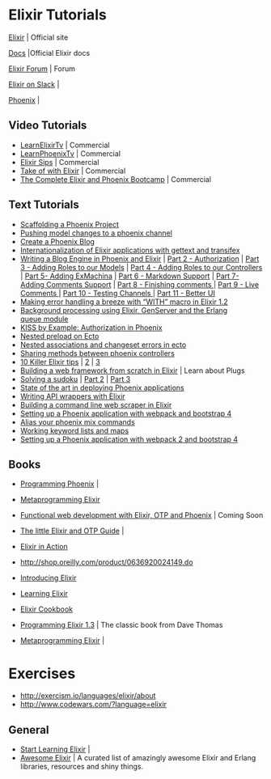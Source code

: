 # Elixir Tutorials

[Elixir](http://elixir-lang.org/) | Official site

[Docs](https://hexdocs.pm/elixir/Kernel.html) |Official Elixir docs

[Elixir Forum](https://elixirforum.com/)  | Forum

[Elixir on Slack](https://elixir-slackin.herokuapp.com/) | 

[Phoenix](http://www.phoenixframework.org/) | 

## Video Tutorials

- [LearnElixirTv](https://www.learnelixir.tv/episodes)  | Commercial
- [LearnPhoenixTv](www.learnphoenix.tv) | Commercial
- [Elixir Sips](http://elixirsips.com/) | Commercial
- [Take of with Elixir](https://bigmachine.io/products/take-off-with-elixir/) | Commercial
- [The Complete Elixir and Phoenix Bootcamp](https://www.udemy.com/the-complete-elixir-and-phoenix-bootcamp-and-tutorial) | Commercial

## Text Tutorials

- [Scaffolding a Phoenix Project](https://www.rymai.me/2015/10/22/scaffolding-a-phoenix-project/) 
- [Pushing model changes to a phoenix channel](http://learningelixir.joekain.com/pushing-model-changes-to-a-phoenix-channel/) 
- [Create a Phoenix Blog](https://monterail.com/blog/2015/phoenix-blog) 
- [Internationalization of Elixir applications with gettext and transifex](http://tech.footballaddicts.com/blog/internationalization-of-elixir-applications-with-gettext-and-transifex)
- [Writing a Blog Engine in Phoenix and Elixir](https://hackernoon.com/introduction-fe138ac6079d#.ujyio04wl) | [Part 2 - Authorization](https://hackernoon.com/writing-a-blog-engine-in-phoenix-part-2-authorization-814c06fa7c0#.iqen8po3d) | [Part 3 - Adding Roles to our Models](https://hackernoon.com/writing-a-blog-engine-in-phoenix-and-elixir-part-3-adding-roles-to-our-models-3be45a4afe4b#.78g8ggl5q) | [Part 4 - Adding Roles to our Controllers](https://hackernoon.com/writing-a-blog-engine-in-phoenix-and-elixir-part-4-adding-roles-to-our-controllers-9f4678b48468#.hl0s92pmk) | [Part 5- Adding ExMachina](https://hackernoon.com/mixology-exmachina-92a08dc3e954#.ini44v1fs) | [Part 6 - Markdown Support](https://hackernoon.com/writing-a-blog-engine-in-phoenix-and-elixir-part-5-markdown-support-fde72badd8e1#.mrvi7bmmr) | [Part 7- Adding Comments Support](https://hackernoon.com/writing-a-blog-engine-in-phoenix-and-elixir-part-7-adding-comments-support-7dfc17dd474e#.8gj10xg92) | [Part 8 - Finishing comments ](https://medium.com/elixir-magic/writing-a-blog-engine-in-phoenix-and-elixir-part-8-finishing-comments-30ff95d44cea#.79pe6sjc7) | [Part 9 - Live Comments ](https://medium.com/elixir-magic/writing-a-blog-engine-in-phoenix-and-elixir-part-9-live-comments-9269669a6941#.r50j0ka3e)  | [Part 10 - Testing Channels ](https://medium.com/elixir-magic/writing-a-blog-engine-in-phoenix-and-elixir-part-10-testing-channels-e6371ce4cfbe#.jrgwfcrhd) | [Part 11 - Better UI](https://medium.com/elixir-magic/writing-a-blog-engine-in-phoenix-and-elixir-part-11-better-ui-f17f3d7efa85#.oosrhhhji) 
- [Making error handling a breeze with “WITH” macro in Elixir 1.2](https://medium.com/elixir-magic/making-error-handling-a-breeze-with-with-operator-in-elixir-1-2-93d611a878e#.8x3sqmmuj) 
- [Background processing using Elixir, GenServer and the Erlang queue module](https://hackernoon.com/background-processing-using-elixir-genserver-and-the-erlang-queue-class-8d476d4942c2#.nzqu0yt2p)
- [KISS by Example: Authorization in Phoenix](https://dockyard.com/blog/2016/09/08/kiss-phoenix-auth)
- [Nested preload on Ecto](https://tkowal.wordpress.com/2016/04/23/nested-preload-in-ecto/)
- [Nested associations and changeset errors in ecto](https://medium.com/@cjbell_/nested-associations-changeset-errors-in-ecto-f0ce6a4fec70#.7oerq6wmb) 
- [Sharing methods between phoenix controllers](https://medium.com/@cjbell_/sharing-methods-between-phoenix-controllers-358ab6d36e22#.29wm0x1zz) 
- [10 Killer Elixir tips](https://medium.com/blackode/10-killer-elixir-tips-2a9be1bec9be#.ruk3p5uxu) | [2](https://medium.com/blackode/10-killer-elixir-tips-2-c5f87f8a70c8#.jf3ln7ssj) | [3](https://medium.com/blackode/10-killer-elixir-tips-3-5c196eaec376#.m5t9h91ob) 
- [Building a web framework from scratch in Elixir](https://codewords.recurse.com/issues/five/building-a-web-framework-from-scratch-in-elixir) | Learn about Plugs
- [Solving a sudoku](https://medium.com/@littleowllabs/solving-sudoku-with-elixir-d36f40232499#.5msof789a) | [Part 2](https://medium.com/@benng/solve-your-sudoku-puzzles-with-elixir-part-2-a1f5c520a522#.7f2n6q6cu) | [Part 3](https://medium.com/@benng/solve-your-sudoku-puzzles-with-elixir-part-3-afe7815690b0#.72g4gty9d) 
- [State of the art in deploying Phoenix applications](https://hackernoon.com/state-of-the-art-in-deploying-elixir-phoenix-applications-fe72a4563cd8#.gzzympgw9)
- [Writing API wrappers with Elixir](https://shane.logsdon.io/posts/writing-api-wrappers-with-elixir/)
- [Building a command line web scraper in Elixir](http://softwarebysteve.com/building-a-command-line-web-scraper-in-elixir.html)
- [Setting up a Phoenix application with webpack and bootstrap 4](https://medium.com/@awestbro/setting-up-a-phoenix-application-with-webpack-2-and-bootstrap-4-9e02d3c0834b#.3zc3ulgje)
- [Alias your phoenix mix commands](https://sergiotapia.me/alias-your-phoenix-mix-commands-for-some-nice-developer-ux-4a02b2bf3474#.2trf1de5d) 
- [Working keyword lists and maps](http://culttt.com/2016/04/11/working-keyword-lists-maps-elixir/) 
- [Setting up a Phoenix application with webpack 2 and bootstrap 4](https://medium.com/@awestbro/setting-up-a-phoenix-application-with-webpack-2-and-bootstrap-4-9e02d3c0834b#.icfetkyl0)



## Books

- [Programming Phoenix](https://pragprog.com/book/phoenix/programming-phoenix) | 
- [Metaprogramming Elixir](https://pragprog.com/book/cmelixir/metaprogramming-elixir) 
- [Functional web development with Elixir, OTP and Phoenix](https://pragprog.com/book/lhelph/functional-web-development-with-elixir-otp-and-phoenix) | Coming Soon
- [The little Elixir and OTP Guide](https://www.manning.com/books/the-little-elixir-and-otp-guidebook) |
- [Elixir in Action](https://www.manning.com/books/elixir-in-action) 
- http://shop.oreilly.com/product/0636920024149.do
- [Introducing Elixir](https://startlearningelixir.com/r/introducing-elixir) 
- [Learning Elixir](https://www.packtpub.com/application-development/learning-elixir) 
- [Elixir Cookbook](https://www.packtpub.com/application-development/elixir-cookbook) 

- [Programming Elixir 1.3](https://pragprog.com/book/elixir13/programming-elixir-1-3)  | The classic book from Dave Thomas
- [Metaprogramming Elixir](https://pragprog.com/book/cmelixir/metaprogramming-elixir) |



# Exercises

- http://exercism.io/languages/elixir/about
- http://www.codewars.com/?language=elixir



## General

- [Start Learning Elixir](https://startlearningelixir.com/) |
- [Awesome Elixir](https://github.com/h4cc/awesome-elixir) | A curated list of amazingly awesome Elixir and Erlang libraries, resources and shiny things.







